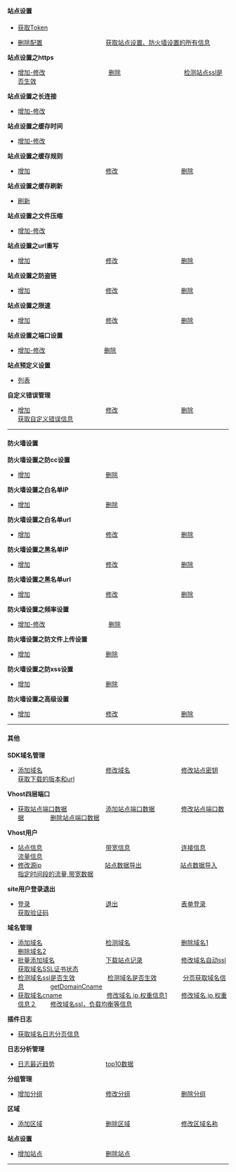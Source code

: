 #### 站点设置
- [获取Token](站点设置/获取Token.md)

- [删除配置](站点设置/删除配置.md)　　　　　　　　　　
[获取站点设置、防火墙设置的所有信息](站点设置/获取站点设置、防火墙设置的所有信息.md)　　　　　　

**站点设置之https**
- [增加-修改](站点设置/站点设置之https/增加-修改.md)　　　　　　　　　　
[删除](站点设置/站点设置之https/删除.md)　　　　　　　　　　
[检测站点ssl是否生效](站点设置/站点设置之https/检测站点ssl是否生效.md)

**站点设置之长连接**
- [增加-修改](站点设置/站点设置之长连接/增加-修改.md)

**站点设置之缓存时间**
- [增加-修改](站点设置/站点设置之缓存时间/增加-修改.md)

**站点设置之缓存规则**
- [增加](站点设置/站点设置之缓存规则/增加.md)　　　　　　　　　　　　
[修改](站点设置/站点设置之缓存规则/修改.md)　　　　　　　　　　
[删除](站点设置/站点设置之缓存规则/删除.md)

**站点设置之缓存刷新**
- [刷新](站点设置/站点设置之缓存刷新/刷新.md)

**站点设置之文件压缩**
- [增加-修改](站点设置/站点设置之文件压缩/增加-修改.md)

**站点设置之url重写**
- [增加](站点设置/站点设置之url重写/增加.md)　　　　　　　　　　　　
[修改](站点设置/站点设置之url重写/修改.md)　　　　　　　　　　
[删除](站点设置/站点设置之url重写/删除.md)

**站点设置之防盗链**
- [增加](站点设置/站点设置之防盗链/增加.md)　　　　　　　　　　　　
[修改](站点设置/站点设置之防盗链/修改.md)　　　　　　　　　　
[删除](站点设置/站点设置之防盗链/删除.md)

**站点设置之限速**
- [增加](站点设置/站点设置之限速/增加.md)　　　　　　　　　　　　
[修改](站点设置/站点设置之限速/修改.md)　　　　　　　　　　
[删除](站点设置/站点设置之限速/删除.md)

**站点设置之端口设置**
- [增加-修改](站点设置/站点设置之端口设置/增加-修改.md)　　　　　　 　　　
[删除](站点设置/站点设置之端口设置/删除.md)

**站点预定义设置**
- [列表](站点设置/站点预定义设置/列表.md)

**自定义错误管理**
- [增加](站点设置/自定义错误管理/增加.md)　　　　　　　　　　　　
[修改](站点设置/自定义错误管理/修改.md)　　　　　　　　　　
[删除](站点设置/自定义错误管理/删除.md)　　　　　　　　　　
[获取自定义错误信息](站点设置/自定义错误管理/获取自定义错误信息.md)

---
#### 防火墙设置

**防火墙设置之防cc设置**
- [增加](防火墙设置/防火墙设置之防cc设置/增加.md)　　　　　　　　　　　　
[删除](防火墙设置/防火墙设置之防cc设置/删除.md)

**防火墙设置之白名单IP**
- [增加](防火墙设置/防火墙设置之白名单IP/增加.md)　　　　　　　　　　　　
[删除](防火墙设置/防火墙设置之白名单IP/删除.md)

**防火墙设置之白名单url**
- [增加](防火墙设置/防火墙设置之白名单url/增加.md)　　　　　　　　　　　　
[修改](防火墙设置/防火墙设置之白名单url/修改.md)　　　　　　　　　　
[删除](防火墙设置/防火墙设置之白名单url/删除.md)

**防火墙设置之黑名单IP**
- [增加](防火墙设置/防火墙设置之黑名单IP/增加.md)　　　　　　　　　　　　
[修改](防火墙设置/防火墙设置之黑名单IP/修改.md)　　　　　　　　　　
[删除](防火墙设置/防火墙设置之黑名单IP/删除.md)

**防火墙设置之黑名单url**
- [增加](防火墙设置/防火墙设置之黑名单url/增加.md)　　　　　　　　　　　　
[修改](防火墙设置/防火墙设置之黑名单url/修改.md)　　　　　　　　　　
[删除](防火墙设置/防火墙设置之黑名单url/删除.md)

**防火墙设置之频率设置**
- [增加-修改](防火墙设置/防火墙设置之频率设置/增加-修改.md)　　　　　　　　　　
[删除](防火墙设置/防火墙设置之频率设置/删除.md)

**防火墙设置之防文件上传设置**
- [增加](防火墙设置/防火墙设置之防文件上传设置/增加.md)　　　　　　　　　　　　
[删除](防火墙设置/防火墙设置之防文件上传设置/删除.md)

**防火墙设置之防xss设置**
- [增加](防火墙设置/防火墙设置之防xss设置/增加.md)　　　　　　　　　　　　
[删除](防火墙设置/防火墙设置之防xss设置/删除.md)

**防火墙设置之高级设置**
- [增加](防火墙设置/防火墙设置之高级设置/增加.md)　　　　　　　　　　　　
[修改](防火墙设置/防火墙设置之高级设置/修改.md)　　　　　　　　　　
[删除](防火墙设置/防火墙设置之高级设置/删除.md)

---
#### 其他

**SDK域名管理**
- [添加域名](其他/SDK域名管理/添加域名.md)　　　　　　　　　　
[修改域名](其他/SDK域名管理/修改域名.md)　　　　　　　　
[修改站点密钥](其他/SDK域名管理/修改站点密钥.md)　　　　　　
[获取下载的版本和url](其他/SDK域名管理/获取下载的版本和url.md)

**Vhost四层端口**
- [获取站点端口数据](其他/Vhost四层端口/获取站点端口数据.md)　　　　　　
[添加站点端口数据](其他/Vhost四层端口/添加站点端口数据.md)　　　　
[修改站点端口数据](其他/Vhost四层端口/修改站点端口数据.md)　　　　
[删除站点端口数据](其他/Vhost四层端口/删除站点端口数据.md)

**Vhost用户**
- [站点信息](其他/Vhost用户/站点信息.md)　　　　　　　　　　
[带宽信息](其他/Vhost用户/带宽信息.md)　　　　　　　　
[连接信息](其他/Vhost用户/连接信息.md)　　　　　　　　
[流量信息](其他/Vhost用户/流量信息.md)
- [修改源ip](其他/Vhost用户/修改源ip.md)　　　　　　　　　　
[站点数据导出](其他/Vhost用户/站点数据导出.md)　　　　　　
[站点数据导入](其他/Vhost用户/站点数据导入.md)　　　　　　
[指定时间段的流量,带宽数据](其他/Vhost用户/指定时间段的流量,带宽数据.md)

**site用户登录退出**
- [登录](其他/site用户登录退出/登录.md)　　　　　　　　　　　　
[退出](其他/site用户登录退出/退出.md)　　　　　　　　　　
[表单登录](其他/site用户登录退出/表单登录.md)　　　　　　　　
[获取验证码](其他/site用户登录退出/获取验证码.md)

**域名管理**
- [添加域名](其他/域名管理/添加域名.md)　　　　　　　　　　
[检测域名](其他/域名管理/检测域名.md)　　　　　　　　
[删除域名1](其他/域名管理/删除域名1.md)　　　　　　　　
[删除域名2](其他/域名管理/删除域名2.md)
- [批量添加域名](其他/域名管理/批量添加域名.md)　　　　　　　　
[下载站点记录](其他/域名管理/下载站点记录.md)　　　　　　
[修改域名自动ssl](其他/域名管理/修改域名自动ssl.md)　　　　　
[获取域名SSL证书状态](其他/域名管理/获取域名SSL证书状态.md)
- [检测域名ssl是否生效](其他/域名管理/检测域名ssl是否生效.md)　　　　　
[检测域名是否生效](其他/域名管理/检测域名是否生效.md)　　　　
[分页获取域名信息](其他/域名管理/分页获取域名信息.md)　　　　
[getDomainCname](其他/域名管理/getDomainCname.md)
- [获取域名cname](其他/域名管理/获取域名cname.md)　　　　　　　
[修改域名,ip,权重信息1](其他/域名管理/修改域名,ip,权重信息１.md)　　
[修改域名,ip,权重信息２](其他/域名管理/修改域名,ip,权重信息２.md)　　
[修改域名ssl，负载均衡等信息](其他/域名管理/修改域名ssl，负载均衡等信息.md)

**插件日志**
- [获取域名日志分页信息](其他/插件日志/获取域名日志分页信息.md)　

**日志分析管理**
- [日志最近趋势](其他/日志分析管理/日志最近趋势.md)　　　　　　　　
[top10数据](其他/日志分析管理/top10数据.md)　

**分组管理**
- [增加分组](其他/分组管理/增加分组.md)　　　　　　　　　　
[修改分组](其他/分组管理/修改分组.md)　　　　　　　　
[删除分组](其他/分组管理/删除分组.md)　

**区域**
- [添加区域](其他/区域/添加区域.md)　　　　　　　　　　
[删除区域](其他/区域/删除区域.md)　　　　　　　　
[修改区域名称](其他/区域/修改区域名称.md)　

**站点设置**
- [增加站点](其他/站点设置/增加站点.md)　　　　　　　　　　
[删除站点](其他/站点设置/删除站点.md)　

---
